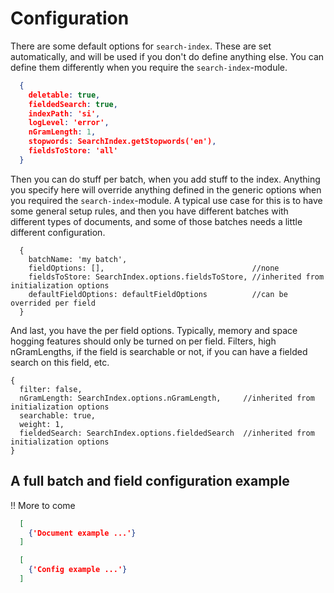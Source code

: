 # Configuration

There are some default options for `search-index`. These are set automatically, and will be used if you don't do define anything else. You can define them differently when you require the `search-index`-module.

```json
  {
    deletable: true,
    fieldedSearch: true,
    indexPath: 'si',
    logLevel: 'error',
    nGramLength: 1,
    stopwords: SearchIndex.getStopwords('en'),
    fieldsToStore: 'all'
  }
```

Then you can do stuff per batch, when you add stuff to the index. Anything you specify here will override anything defined in the generic options when you required the `search-index`-module. A typical use case for this is to have some general setup rules, and then you have different batches with different types of documents, and some of those batches needs a little different configuration.
```
  {
    batchName: 'my batch',
    fieldOptions: [],                                 //none
    fieldsToStore: SearchIndex.options.fieldsToStore, //inherited from initialization options
    defaultFieldOptions: defaultFieldOptions          //can be overrided per field  
  }
```

And last, you have the per field options. Typically, memory and space hogging features should only be turned on per field. Filters, high nGramLengths, if the field is searchable or not, if you can have a fielded search on this field, etc.
```
{
  filter: false,
  nGramLength: SearchIndex.options.nGramLength,     //inherited from initialization options
  searchable: true,
  weight: 1,
  fieldedSearch: SearchIndex.options.fieldedSearch  //inherited from initialization options
}
```

## A full batch and field configuration example
!! More to come

```json
  [
    {'Document example ...'}
  ]

```
```json
  [
    {'Config example ...'}
  ]

```
